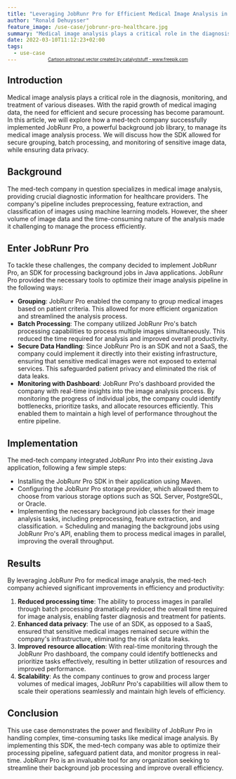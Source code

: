 ```yaml
---
title: "Leveraging JobRunr Pro for Efficient Medical Image Analysis in Med-Tech"
author: "Ronald Dehuysser"
feature_image: /use-case/jobrunr-pro-healthcare.jpg
summary: "Medical image analysis plays a critical role in the diagnosis, monitoring, and treatment of various diseases. By implementing JobRunr Pro, a powerful background job SDK, to manage and distribute the medical image analysis over multiple servers, a med-tech company has increased throughput by a whopping 1000% while ensuring data privacy."
date: 2022-03-10T11:12:23+02:00
tags:
  - use-case
---
```

<div style="text-align: center;margin: -2em 0 2em;">
<small style="font-size: 70%;"><a href='https://www.freepik.com/vectors/cartoon-astronaut'>Cartoon astronaut vector created by catalyststuff - www.freepik.com</a></small>
</div>

## Introduction
Medical image analysis plays a critical role in the diagnosis, monitoring, and treatment of various diseases. With the rapid growth of medical imaging data, the need for efficient and secure processing has become paramount. In this article, we will explore how a med-tech company successfully implemented JobRunr Pro, a powerful background job library, to manage its medical image analysis process. We will discuss how the SDK allowed for secure grouping, batch processing, and monitoring of sensitive image data, while ensuring data privacy.

## Background
The med-tech company in question specializes in medical image analysis, providing crucial diagnostic information for healthcare providers. The company's pipeline includes preprocessing, feature extraction, and classification of images using machine learning models. However, the sheer volume of image data and the time-consuming nature of the analysis made it challenging to manage the process efficiently.

## Enter JobRunr Pro
To tackle these challenges, the company decided to implement JobRunr Pro, an SDK for processing background jobs in Java applications. JobRunr Pro provided the necessary tools to optimize their image analysis pipeline in the following ways:

- **Grouping**: JobRunr Pro enabled the company to group medical images based on patient criteria. This allowed for more efficient organization and streamlined the analysis process.
- **Batch Processing**: The company utilized JobRunr Pro's batch processing capabilities to process multiple images simultaneously. This reduced the time required for analysis and improved overall productivity.
- **Secure Data Handling**: Since JobRunr Pro is an SDK and not a SaaS, the company could implement it directly into their existing infrastructure, ensuring that sensitive medical images were not exposed to external services. This safeguarded patient privacy and eliminated the risk of data leaks.
- **Monitoring with Dashboard**: JobRunr Pro's dashboard provided the company with real-time insights into the image analysis process. By monitoring the progress of individual jobs, the company could identify bottlenecks, prioritize tasks, and allocate resources efficiently. This enabled them to maintain a high level of performance throughout the entire pipeline.


## Implementation
The med-tech company integrated JobRunr Pro into their existing Java application, following a few simple steps:

- Installing the JobRunr Pro SDK in their application using Maven.
- Configuring the JobRunr Pro storage provider, which allowed them to choose from various storage options such as SQL Server, PostgreSQL, or Oracle.
- Implementing the necessary background job classes for their image analysis tasks, including preprocessing, feature extraction, and classification.
= Scheduling and managing the background jobs using JobRunr Pro's API, enabling them to process medical images in parallel, improving the overall throughput.

## Results
By leveraging JobRunr Pro for medical image analysis, the med-tech company achieved significant improvements in efficiency and productivity:

1. **Reduced processing time**: The ability to process images in parallel through batch processing dramatically reduced the overall time required for image analysis, enabling faster diagnosis and treatment for patients.
2. **Enhanced data privacy**: The use of an SDK, as opposed to a SaaS, ensured that sensitive medical images remained secure within the company's infrastructure, eliminating the risk of data leaks.
3. **Improved resource allocation**: With real-time monitoring through the JobRunr Pro dashboard, the company could identify bottlenecks and prioritize tasks effectively, resulting in better utilization of resources and improved performance.
4. **Scalability**: As the company continues to grow and process larger volumes of medical images, JobRunr Pro's capabilities will allow them to scale their operations seamlessly and maintain high levels of efficiency.

## Conclusion
This use case demonstrates the power and flexibility of JobRunr Pro in handling complex, time-consuming tasks like medical image analysis. By implementing this SDK, the med-tech company was able to optimize their processing pipeline, safeguard patient data, and monitor progress in real-time. JobRunr Pro is an invaluable tool for any organization seeking to streamline their background job processing and improve overall efficiency.